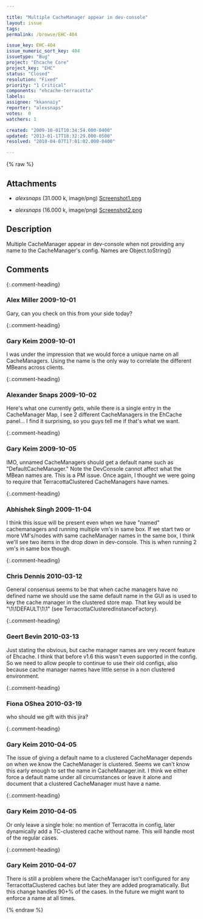 ```yaml
---

title: "Multiple CacheManager appear in dev-console"
layout: issue
tags: 
permalink: /browse/EHC-404

issue_key: EHC-404
issue_numeric_sort_key: 404
issuetype: "Bug"
project: "Ehcache Core"
project_key: "EHC"
status: "Closed"
resolution: "Fixed"
priority: "1 Critical"
components: "ehcache-terracotta"
labels: 
assignee: "kkannaiy"
reporter: "alexsnaps"
votes:  0
watchers: 1

created: "2009-10-01T10:34:54.000-0400"
updated: "2013-01-17T18:32:29.000-0500"
resolved: "2010-04-07T17:01:02.000-0400"

---
```




{% raw %}


## Attachments
  
* <em>alexsnaps</em> (31.000 k, image/png) [Screenshot1.png](/attachments/EHC/EHC-404/Screenshot1.png)
  
* <em>alexsnaps</em> (16.000 k, image/png) [Screenshot2.png](/attachments/EHC/EHC-404/Screenshot2.png)
  



## Description

<div markdown="1" class="description">

Multiple CacheManager appear in dev-console when not providing any name to the CacheManager's config. Names are Object.toString()

</div>

## Comments


{:.comment-heading}
### **Alex Miller** <span class="date">2009-10-01</span>

<div markdown="1" class="comment">

Gary, can you check on this from your side today?

</div>


{:.comment-heading}
### **Gary Keim** <span class="date">2009-10-01</span>

<div markdown="1" class="comment">

I was under the impression that we would force a unique name on all CacheManagers.  Using the name is the only way to correlate the different MBeans across clients.


</div>


{:.comment-heading}
### **Alexander Snaps** <span class="date">2009-10-02</span>

<div markdown="1" class="comment">

Here's what one currently gets, while there is a single entry in the CacheManager Map, I see 2 different CacheManagers in the EhCache panel... I find it surprising, so you guys tell me if that's what we want.

</div>


{:.comment-heading}
### **Gary Keim** <span class="date">2009-10-05</span>

<div markdown="1" class="comment">

IMO, unnamed CacheManagers should get a default name such as "DefaultCacheManager."
Note the DevConsole cannot affect what the MBean names are.  This is a PM issue.  Once again, I thought we were going to require that TerracottaClustered CacheManagers have names.


</div>


{:.comment-heading}
### **Abhishek Singh** <span class="date">2009-11-04</span>

<div markdown="1" class="comment">

I think this issue will be present even when we have "named" cachemanagers and running multiple vm's in same box. If we start two or more VM's/nodes with same cacheManager names in the same box, I think we'll see two items in the drop down in dev-console. This is when running 2 vm's in same box though.

</div>


{:.comment-heading}
### **Chris Dennis** <span class="date">2010-03-12</span>

<div markdown="1" class="comment">

General consensus seems to be that when cache managers have no defined name we should use the same default name in the GUI as is used to key the cache manager in the clustered store map.  That key would be "\1\1DEFAULT\1\1" (see TerracottaClusteredInstanceFactory).

</div>


{:.comment-heading}
### **Geert Bevin** <span class="date">2010-03-13</span>

<div markdown="1" class="comment">

Just stating the obvious, but cache manager names are very recent feature of Ehcache. I think that before v1.6 this wasn't even supported in the config. So we need to allow people to continue to use their old configs, also because cache manager names have little sense in a non clustered environment.

</div>


{:.comment-heading}
### **Fiona OShea** <span class="date">2010-03-19</span>

<div markdown="1" class="comment">

who should we gift with this jira?

</div>


{:.comment-heading}
### **Gary Keim** <span class="date">2010-04-05</span>

<div markdown="1" class="comment">

The issue of giving a default name to a clustered CacheManager depends on when we know the CacheManager is clustered.  Seems we can't know this early enough to set the name in CacheManager.init.  I think we either force a default name under all circumstances or leave it alone and document that a clustered CacheManager must have a name.


</div>


{:.comment-heading}
### **Gary Keim** <span class="date">2010-04-05</span>

<div markdown="1" class="comment">

Or only leave a single hole: no mention of Terracotta in config, later dynamically add a TC-clustered cache without name.  This will handle most of the regular cases.


</div>


{:.comment-heading}
### **Gary Keim** <span class="date">2010-04-07</span>

<div markdown="1" class="comment">

There is still a problem where the CacheManager isn't configured for any TerracottaClustered caches but later they are added programatically.  But this change handles 90+% of the cases. In the future we might want to enforce a name at all times.


</div>



{% endraw %}
